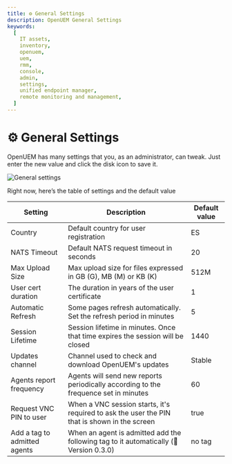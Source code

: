 ```yaml
---
title: ⚙️ General Settings
description: OpenUEM General Settings
keywords:
  [
    IT assets,
    inventory,
    openuem,
    uem,
    rmm,
    console,
    admin,
    settings,
    unified endpoint manager,
    remote monitoring and management,
  ]
---
```


# ⚙️ General Settings

OpenUEM has many settings that you, as an administrator, can tweak. Just enter the new value and click the disk icon to save it.

![General settings](/img/console/general_settings.png)

Right now, here’s the table of settings and the default value

| Setting                      | Description                                                                                  | Default value |
| ---------------------------- | -------------------------------------------------------------------------------------------- | ------------- |
| Country                      | Default country for user registration                                                        | ES            |
| NATS Timeout                 | Default NATS request timeout in seconds                                                      | 20            |
| Max Upload Size              | Max upload size for files expressed in GB (G), MB (M) or KB (K)                              | 512M          |
| User cert duration           | The duration in years of the user certificate                                                | 1             |
| Automatic Refresh            | Some pages refresh automatically. Set the refresh period in minutes                          | 5             |
| Session Lifetime             | Session lifetime in minutes. Once that time expires the session will be closed               | 1440          |
| Updates channel              | Channel used to check and download OpenUEM's updates                                         | Stable        |
| Agents report frequency      | Agents will send new reports periodically according to the frequence set in minutes          | 60            |
| Request VNC PIN to user      | When a VNC session starts, it's required to ask the user the PIN that is shown in the screen | true          |
| Add a tag to admitted agents | When an agent is admitted add the following tag to it automatically (🎯 Version 0.3.0)       | no tag        |
